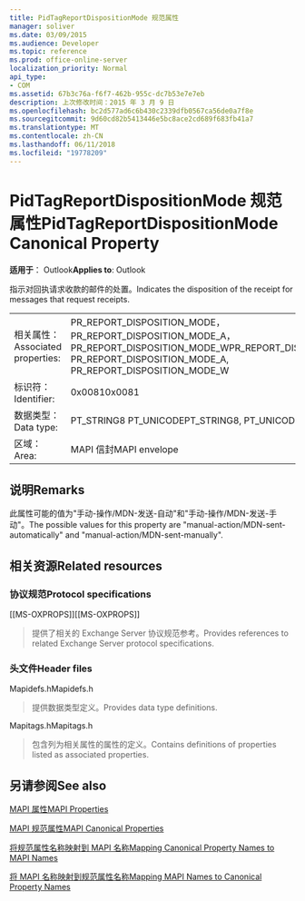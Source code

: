 ```yaml
---
title: PidTagReportDispositionMode 规范属性
manager: soliver
ms.date: 03/09/2015
ms.audience: Developer
ms.topic: reference
ms.prod: office-online-server
localization_priority: Normal
api_type:
- COM
ms.assetid: 67b3c76a-f6f7-462b-955c-dc7b53e7e7eb
description: 上次修改时间：2015 年 3 月 9 日
ms.openlocfilehash: bc2d577ad6c6b430c2339dfb0567ca56de0a7f8e
ms.sourcegitcommit: 9d60cd82b5413446e5bc8ace2cd689f683fb41a7
ms.translationtype: MT
ms.contentlocale: zh-CN
ms.lasthandoff: 06/11/2018
ms.locfileid: "19778209"
---
```

# <a name="pidtagreportdispositionmode-canonical-property"></a><span data-ttu-id="c877c-103">PidTagReportDispositionMode 规范属性</span><span class="sxs-lookup"><span data-stu-id="c877c-103">PidTagReportDispositionMode Canonical Property</span></span>

  
  
<span data-ttu-id="c877c-104">**适用于**： Outlook</span><span class="sxs-lookup"><span data-stu-id="c877c-104">**Applies to**: Outlook</span></span> 
  
<span data-ttu-id="c877c-105">指示对回执请求收款的邮件的处置。</span><span class="sxs-lookup"><span data-stu-id="c877c-105">Indicates the disposition of the receipt for messages that request receipts.</span></span> 
  
|||
|:-----|:-----|
|<span data-ttu-id="c877c-106">相关属性：</span><span class="sxs-lookup"><span data-stu-id="c877c-106">Associated properties:</span></span>  <br/> |<span data-ttu-id="c877c-107">PR_REPORT_DISPOSITION_MODE，PR_REPORT_DISPOSITION_MODE_A，PR_REPORT_DISPOSITION_MODE_W</span><span class="sxs-lookup"><span data-stu-id="c877c-107">PR_REPORT_DISPOSITION_MODE, PR_REPORT_DISPOSITION_MODE_A, PR_REPORT_DISPOSITION_MODE_W</span></span>  <br/> |
|<span data-ttu-id="c877c-108">标识符：</span><span class="sxs-lookup"><span data-stu-id="c877c-108">Identifier:</span></span>  <br/> |<span data-ttu-id="c877c-109">0x0081</span><span class="sxs-lookup"><span data-stu-id="c877c-109">0x0081</span></span>  <br/> |
|<span data-ttu-id="c877c-110">数据类型：</span><span class="sxs-lookup"><span data-stu-id="c877c-110">Data type:</span></span>  <br/> |<span data-ttu-id="c877c-111">PT_STRING8 PT_UNICODE</span><span class="sxs-lookup"><span data-stu-id="c877c-111">PT_STRING8, PT_UNICODE</span></span>  <br/> |
|<span data-ttu-id="c877c-112">区域：</span><span class="sxs-lookup"><span data-stu-id="c877c-112">Area:</span></span>  <br/> |<span data-ttu-id="c877c-113">MAPI 信封</span><span class="sxs-lookup"><span data-stu-id="c877c-113">MAPI envelope</span></span>  <br/> |
   
## <a name="remarks"></a><span data-ttu-id="c877c-114">说明</span><span class="sxs-lookup"><span data-stu-id="c877c-114">Remarks</span></span>

<span data-ttu-id="c877c-115">此属性可能的值为"手动-操作/MDN-发送-自动"和"手动-操作/MDN-发送-手动"。</span><span class="sxs-lookup"><span data-stu-id="c877c-115">The possible values for this property are "manual-action/MDN-sent-automatically" and "manual-action/MDN-sent-manually".</span></span>
  
## <a name="related-resources"></a><span data-ttu-id="c877c-116">相关资源</span><span class="sxs-lookup"><span data-stu-id="c877c-116">Related resources</span></span>

### <a name="protocol-specifications"></a><span data-ttu-id="c877c-117">协议规范</span><span class="sxs-lookup"><span data-stu-id="c877c-117">Protocol specifications</span></span>

<span data-ttu-id="c877c-118">[[MS-OXPROPS]]</span><span class="sxs-lookup"><span data-stu-id="c877c-118">[[MS-OXPROPS]]</span></span> 
  
> <span data-ttu-id="c877c-119">提供了相关的 Exchange Server 协议规范参考。</span><span class="sxs-lookup"><span data-stu-id="c877c-119">Provides references to related Exchange Server protocol specifications.</span></span>
    
### <a name="header-files"></a><span data-ttu-id="c877c-120">头文件</span><span class="sxs-lookup"><span data-stu-id="c877c-120">Header files</span></span>

<span data-ttu-id="c877c-121">Mapidefs.h</span><span class="sxs-lookup"><span data-stu-id="c877c-121">Mapidefs.h</span></span>
  
> <span data-ttu-id="c877c-122">提供数据类型定义。</span><span class="sxs-lookup"><span data-stu-id="c877c-122">Provides data type definitions.</span></span>
    
<span data-ttu-id="c877c-123">Mapitags.h</span><span class="sxs-lookup"><span data-stu-id="c877c-123">Mapitags.h</span></span>
  
> <span data-ttu-id="c877c-124">包含列为相关属性的属性的定义。</span><span class="sxs-lookup"><span data-stu-id="c877c-124">Contains definitions of properties listed as associated properties.</span></span>
    
## <a name="see-also"></a><span data-ttu-id="c877c-125">另请参阅</span><span class="sxs-lookup"><span data-stu-id="c877c-125">See also</span></span>



[<span data-ttu-id="c877c-126">MAPI 属性</span><span class="sxs-lookup"><span data-stu-id="c877c-126">MAPI Properties</span></span>](mapi-properties.md)
  
[<span data-ttu-id="c877c-127">MAPI 规范属性</span><span class="sxs-lookup"><span data-stu-id="c877c-127">MAPI Canonical Properties</span></span>](mapi-canonical-properties.md)
  
[<span data-ttu-id="c877c-128">将规范属性名称映射到 MAPI 名称</span><span class="sxs-lookup"><span data-stu-id="c877c-128">Mapping Canonical Property Names to MAPI Names</span></span>](mapping-canonical-property-names-to-mapi-names.md)
  
[<span data-ttu-id="c877c-129">将 MAPI 名称映射到规范属性名称</span><span class="sxs-lookup"><span data-stu-id="c877c-129">Mapping MAPI Names to Canonical Property Names</span></span>](mapping-mapi-names-to-canonical-property-names.md)

